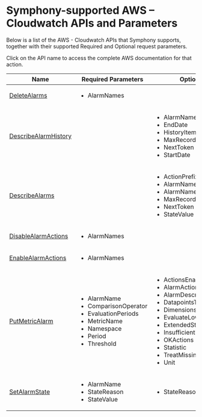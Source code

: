 # Symphony-supported AWS – Cloudwatch APIs and Parameters

Below is a list of the AWS - Cloudwatch APIs that Symphony supports, together with their supported Required and Optional request parameters.

Click on the API name to access the complete AWS documentation for that action.

<table>
<thead>
<tr class="header">
<th>Name</th>
<th>Required Parameters</th>
<th>Optional Parameters</th>
</tr>
</thead>
<tbody>
<tr class="odd">
<td><a href="https://docs.aws.amazon.com/AmazonCloudWatch/latest/APIReference/API_DeleteAlarms.html" class="external-link">DeleteAlarms</a></td>
<td><ul>
<li>AlarmNames</li>
</ul></td>
<td></td>
</tr>
<tr class="even">
<td><a href="https://docs.aws.amazon.com/AmazonCloudWatch/latest/APIReference/API_DescribeAlarmHistory.html" class="external-link">DescribeAlarmHistory</a></td>
<td></td>
<td><ul>
<li>AlarmName</li>
<li>EndDate</li>
<li>HistoryItemType</li>
<li>MaxRecords</li>
<li>NextToken</li>
<li>StartDate</li>
</ul></td>
</tr>
<tr class="odd">
<td><a href="https://docs.aws.amazon.com/AmazonCloudWatch/latest/APIReference/API_DescribeAlarms.html" class="external-link">DescribeAlarms</a></td>
<td></td>
<td><ul>
<li>ActionPrefix</li>
<li>AlarmNamePrefix</li>
<li>AlarmNames</li>
<li>MaxRecords</li>
<li>NextToken</li>
<li>StateValue</li>
</ul></td>
</tr>
<tr class="even">
<td><a href="https://docs.aws.amazon.com/AmazonCloudWatch/latest/APIReference/API_DisableAlarmActions.html" class="external-link">DisableAlarmActions</a></td>
<td><ul>
<li>AlarmNames</li>
</ul></td>
<td></td>
</tr>
<tr class="odd">
<td><a href="https://docs.aws.amazon.com/AmazonCloudWatch/latest/APIReference/API_EnableAlarmActions.html" class="external-link">EnableAlarmActions</a></td>
<td><ul>
<li>AlarmNames</li>
</ul></td>
<td></td>
</tr>
<tr class="even">
<td><a href="https://docs.aws.amazon.com/AmazonCloudWatch/latest/APIReference/API_PutMetricAlarm.html" class="external-link">PutMetricAlarm</a></td>
<td><ul>
<li>AlarmName</li>
<li>ComparisonOperator</li>
<li>EvaluationPeriods</li>
<li>MetricName</li>
<li>Namespace</li>
<li>Period</li>
<li>Threshold</li>
</ul></td>
<td><ul>
<li>ActionsEnabled</li>
<li>AlarmActions</li>
<li>AlarmDescription</li>
<li>DatapointsToAlarm</li>
<li>Dimensions</li>
<li>EvaluateLowSampleCountPercentile</li>
<li>ExtendedStatistic</li>
<li>InsufficientDataActions</li>
<li>OKActions</li>
<li>Statistic</li>
<li>TreatMissingData</li>
<li>Unit</li>
</ul></td>
</tr>
<tr class="odd">
<td><a href="https://docs.aws.amazon.com/AmazonCloudWatch/latest/APIReference/API_SetAlarmState.html" class="external-link">SetAlarmState</a></td>
<td><ul>
<li>AlarmName</li>
<li>StateReason</li>
<li>StateValue</li>
</ul></td>
<td><ul>
<li>StateReasonData</li>
</ul></td>
</tr>
</tbody>
</table>